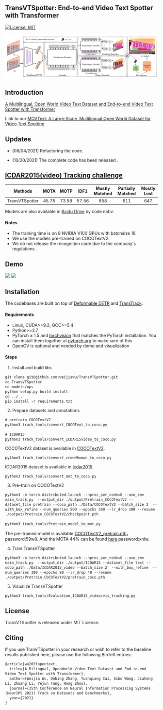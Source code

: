## TransVTSpotter: End-to-end Video Text Spotter with Transformer

[![License: MIT](https://img.shields.io/badge/License-MIT-yellow.svg)](https://opensource.org/licenses/MIT)

![](transvtspotter.png)



## Introduction
[A Multilingual, Open World Video Text Dataset and End-to-end Video Text Spotter with Transformer](https://arxiv.org/pdf/2112.04888.pdf)

Link to our [MOVText: A Large-Scale, Multilingual Open World Dataset for Video Text Spotting](https://github.com/weijiawu/MOVText-Benchmark)


## Updates
- (08/04/2021) Refactoring the code.  

- (10/20/2021) The complete code has been released . 

## [ICDAR2015(video) Tracking challenge](https://rrc.cvc.uab.es/?ch=3&com=evaluation&task=1)

Methods | MOTA | MOTP | IDF1 | Mostly Matched |	Partially Matched |	Mostly Lost
:---:|:---:|:---:|:---:|:---:|:---:|:---:
TransVTSpotter | 45.75	|73.58	|57.56	|658	|611	|647

Models are also available in [Baidu Drive](https://pan.baidu.com/s/1dcHuHUZ9y2s7LEmvtVHZZw) by code m4iv.

#### Notes
- The training time is on 8 NVIDIA V100 GPUs with batchsize 16.
- We use the models pre-trained on COCOTextV2.
- We do not release the recognition code due to the company's regulations.


## Demo
<img src="assets/demo.gif" width="400"/>  <img src="assets/demo1.gif" width="400"/>


## Installation
The codebases are built on top of [Deformable DETR](https://github.com/fundamentalvision/Deformable-DETR) and [TransTrack](https://github.com/PeizeSun/TransTrack).

#### Requirements
- Linux, CUDA>=9.2, GCC>=5.4
- Python>=3.7
- PyTorch ≥ 1.5 and [torchvision](https://github.com/pytorch/vision/) that matches the PyTorch installation.
  You can install them together at [pytorch.org](https://pytorch.org) to make sure of this
- OpenCV is optional and needed by demo and visualization


#### Steps
1. Install and build libs
```
git clone git@github.com:weijiawu/TransVTSpotter.git
cd TransVTSpotter
cd models/ops
python setup.py build install
cd ../..
pip install -r requirements.txt
```

2. Prepare datasets and annotations
```
# pretrain COCOTextV2
python3 track_tools/convert_COCOText_to_coco.py

# ICDAR15
python3 track_tools/convert_ICDAR15video_to_coco.py
```
COCOTextV2 dataset is available in [COCOTextV2](https://bgshih.github.io/cocotext/). 
```
python3 track_tools/convert_crowdhuman_to_coco.py
```
ICDAR2015 dataset is available in [icdar2015](https://rrc.cvc.uab.es/?ch=3&com=downloads).
```
python3 track_tools/convert_mot_to_coco.py
```

3. Pre-train on COCOTextV2
```
python3 -m torch.distributed.launch --nproc_per_node=8 --use_env main_track.py  --output_dir ./output/Pretrain_COCOTextV2 --dataset_file pretrain --coco_path ./Data/COCOTextV2 --batch_size 2  --with_box_refine --num_queries 500 --epochs 300 --lr_drop 100 --resume ./output/Pretrain_COCOTextV2/checkpoint.pth

python3 track_tools/Pretrain_model_to_mot.py
```
The pre-trained model is available [COCOTextV2_pretrain.pth](https://pan.baidu.com/s/1E_srg-Qm8yMgmh6AVlw0Tg)， password:59w8.
And the MOTA 44% can be found [here](https://pan.baidu.com/s/1u3u_P775ReuafRZ4V2amDg) password:xnlw.

4. Train TransVTSpotter
```
python3 -m torch.distributed.launch --nproc_per_node=8 --use_env main_track.py  --output_dir ./output/ICDAR15 --dataset_file text --coco_path ./Data/ICDAR2015_video --batch_size 2  --with_box_refine  --num_queries 300 --epochs 80 --lr_drop 40 --resume ./output/Pretrain_COCOTextV2/pretrain_coco.pth
```


5. Visualize TransVTSpotter
```
python3 track_tools/Evaluation_ICDAR15_video/vis_tracking.py
```

## License

TransVTSpotter is released under MIT License.


## Citing

If you use TranVTSpotter in your research or wish to refer to the baseline results published here, please use the following BibTeX entries:
```
@article{wu2021opentext,
  title={A Bilingual, OpenWorld Video Text Dataset and End-to-end Video Text Spotter with Transformer},
  author={Weijia Wu, Debing Zhang, Yuanqiang Cai, Sibo Wang, Jiahong Li, Zhuang Li, Yejun Tang, Hong Zhou},
  journal={35th Conference on Neural Information Processing Systems (NeurIPS 2021) Track on Datasets and Benchmarks},
  year={2021}
}
```

